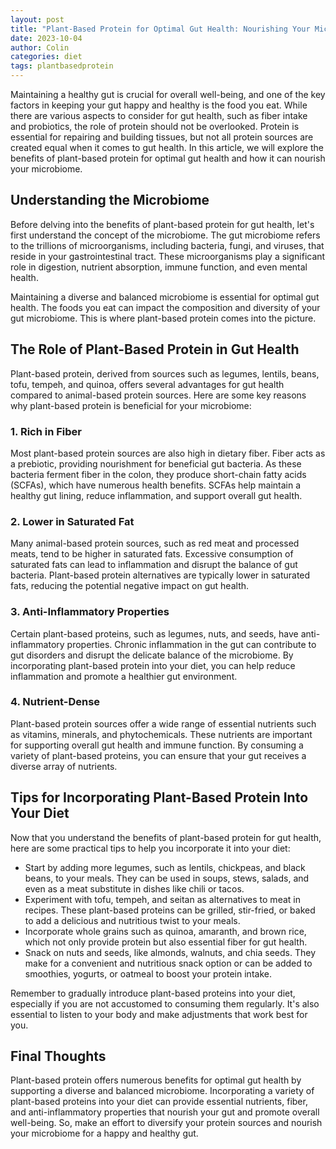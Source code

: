 ```yaml
---
layout: post
title: "Plant-Based Protein for Optimal Gut Health: Nourishing Your Microbiome"
date: 2023-10-04
author: Colin
categories: diet
tags: plantbasedprotein
---
```


Maintaining a healthy gut is crucial for overall well-being, and one of the key factors in keeping your gut happy and healthy is the food you eat. While there are various aspects to consider for gut health, such as fiber intake and probiotics, the role of protein should not be overlooked. Protein is essential for repairing and building tissues, but not all protein sources are created equal when it comes to gut health. In this article, we will explore the benefits of plant-based protein for optimal gut health and how it can nourish your microbiome.

## Understanding the Microbiome

Before delving into the benefits of plant-based protein for gut health, let's first understand the concept of the microbiome. The gut microbiome refers to the trillions of microorganisms, including bacteria, fungi, and viruses, that reside in your gastrointestinal tract. These microorganisms play a significant role in digestion, nutrient absorption, immune function, and even mental health.

Maintaining a diverse and balanced microbiome is essential for optimal gut health. The foods you eat can impact the composition and diversity of your gut microbiome. This is where plant-based protein comes into the picture.

## The Role of Plant-Based Protein in Gut Health

Plant-based protein, derived from sources such as legumes, lentils, beans, tofu, tempeh, and quinoa, offers several advantages for gut health compared to animal-based protein sources. Here are some key reasons why plant-based protein is beneficial for your microbiome:

### 1. Rich in Fiber

Most plant-based protein sources are also high in dietary fiber. Fiber acts as a prebiotic, providing nourishment for beneficial gut bacteria. As these bacteria ferment fiber in the colon, they produce short-chain fatty acids (SCFAs), which have numerous health benefits. SCFAs help maintain a healthy gut lining, reduce inflammation, and support overall gut health.

### 2. Lower in Saturated Fat

Many animal-based protein sources, such as red meat and processed meats, tend to be higher in saturated fats. Excessive consumption of saturated fats can lead to inflammation and disrupt the balance of gut bacteria. Plant-based protein alternatives are typically lower in saturated fats, reducing the potential negative impact on gut health.

### 3. Anti-Inflammatory Properties

Certain plant-based proteins, such as legumes, nuts, and seeds, have anti-inflammatory properties. Chronic inflammation in the gut can contribute to gut disorders and disrupt the delicate balance of the microbiome. By incorporating plant-based protein into your diet, you can help reduce inflammation and promote a healthier gut environment.

### 4. Nutrient-Dense

Plant-based protein sources offer a wide range of essential nutrients such as vitamins, minerals, and phytochemicals. These nutrients are important for supporting overall gut health and immune function. By consuming a variety of plant-based proteins, you can ensure that your gut receives a diverse array of nutrients.

## Tips for Incorporating Plant-Based Protein Into Your Diet

Now that you understand the benefits of plant-based protein for gut health, here are some practical tips to help you incorporate it into your diet:

- Start by adding more legumes, such as lentils, chickpeas, and black beans, to your meals. They can be used in soups, stews, salads, and even as a meat substitute in dishes like chili or tacos.
- Experiment with tofu, tempeh, and seitan as alternatives to meat in recipes. These plant-based proteins can be grilled, stir-fried, or baked to add a delicious and nutritious twist to your meals.
- Incorporate whole grains such as quinoa, amaranth, and brown rice, which not only provide protein but also essential fiber for gut health.
- Snack on nuts and seeds, like almonds, walnuts, and chia seeds. They make for a convenient and nutritious snack option or can be added to smoothies, yogurts, or oatmeal to boost your protein intake.

Remember to gradually introduce plant-based proteins into your diet, especially if you are not accustomed to consuming them regularly. It's also essential to listen to your body and make adjustments that work best for you.

## Final Thoughts

Plant-based protein offers numerous benefits for optimal gut health by supporting a diverse and balanced microbiome. Incorporating a variety of plant-based proteins into your diet can provide essential nutrients, fiber, and anti-inflammatory properties that nourish your gut and promote overall well-being. So, make an effort to diversify your protein sources and nourish your microbiome for a happy and healthy gut.